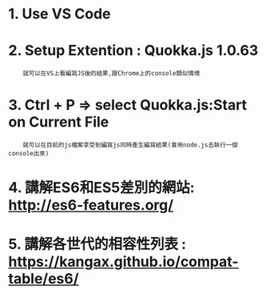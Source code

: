  # 1. Use VS Code

 # 2. Setup Extention : Quokka.js 1.0.63 
        就可以在VS上看編寫JS後的結果,跟Chrome上的console類似情境
 # 3. Ctrl + P => select Quokka.js:Start on Current File
        就可以在目前的js檔案享受到編寫js同時產生編寫結果(會用node.js去執行一個console出來)

# 4. 講解ES6和ES5差別的網站: http://es6-features.org/ 
# 5. 講解各世代的相容性列表 : https://kangax.github.io/compat-table/es6/
